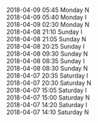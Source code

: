 2018-04-09 05:45 Monday  N  
2018-04-09 05:40 Monday  I  
2018-04-09 02:30 Monday  N  
2018-04-08 21:10 Sunday  I  
2018-04-08 21:05 Sunday  N  
2018-04-08 20:25 Sunday  I  
2018-04-08 09:30 Sunday  N  
2018-04-08 08:35 Sunday  I  
2018-04-08 08:30 Sunday  N  
2018-04-07 20:35 Saturday  I  
2018-04-07 20:30 Saturday  N  
2018-04-07 15:05 Saturday  I  
2018-04-07 15:00 Saturday  N  
2018-04-07 14:20 Saturday  I  
2018-04-07 14:10 Saturday  N  
